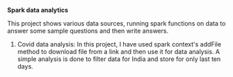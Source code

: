 **Spark data analytics**

This project shows various data sources, running spark functions on data to answer some sample questions and then write answers. 

1. Covid data analysis: In this project, I have used spark context's addFile method to download file from a link and then use it for data analysis. 
A simple analysis is done to filter data for India and store for only last ten days. 